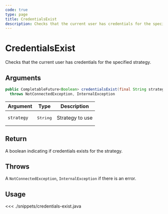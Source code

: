 ```yaml
---
code: true
type: page
title: CredentialsExist
description: Checks that the current user has credentials for the specified strategy.
---
```


# CredentialsExist

Checks that the current user has credentials for the specified strategy.

## Arguments

```java
public CompletableFuture<Boolean> credentialsExist(final String strategy)
  throws NotConnectedException, InternalException
```

| Argument   | Type              | Description     |
|------------|-------------------|-----------------|
| `strategy` | <pre>String</pre> | Strategy to use |

## Return

A boolean indicating if credentials exists for the strategy.

## Throws

A `NotConnectedException`, `InternalException` if there is an error.

## Usage

<<< ./snippets/credentials-exist.java
